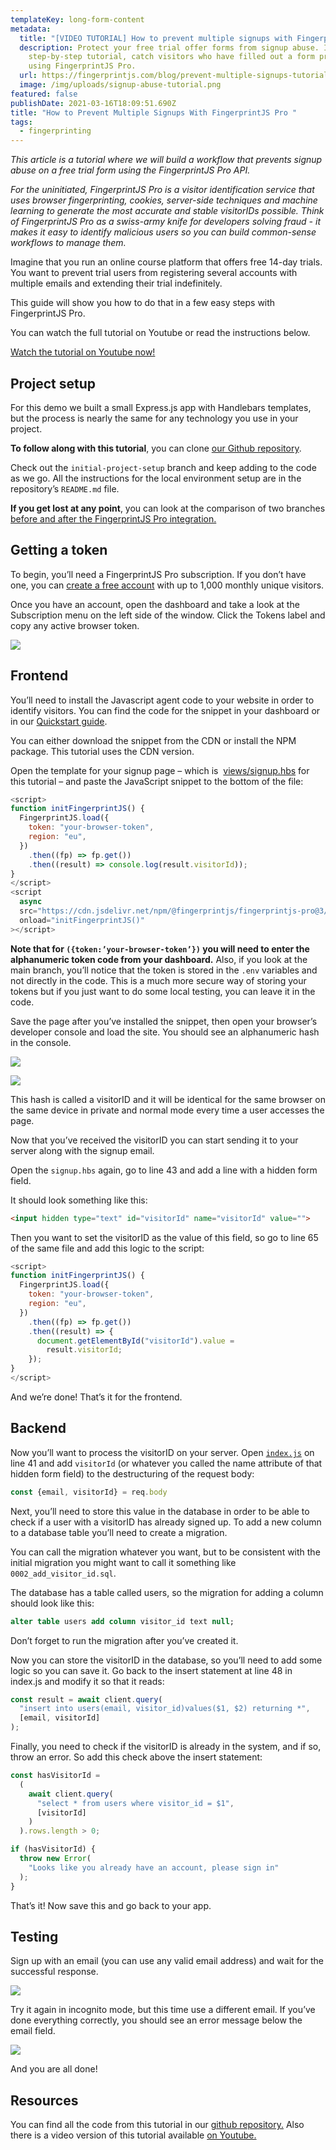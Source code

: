 ```yaml
---
templateKey: long-form-content
metadata:
  title: "[VIDEO TUTORIAL] How to prevent multiple signups with FingerprintJS Pro"
  description: Protect your free trial offer forms from signup abuse. In this
    step-by-step tutorial, catch visitors who have filled out a form previously
    using FingerprintJS Pro.
  url: https://fingerprintjs.com/blog/prevent-multiple-signups-tutorial
  image: /img/uploads/signup-abuse-tutorial.png
featured: false
publishDate: 2021-03-16T18:09:51.690Z
title: "How to Prevent Multiple Signups With FingerprintJS Pro "
tags:
  - fingerprinting
---
```

<i>This article is a tutorial where we will build a workflow that prevents signup abuse on a free trial form using the FingerprintJS Pro API. 

For the uninitiated, FingerprintJS Pro is a visitor identification service that uses browser fingerprinting, cookies, server-side techniques and machine learning to generate the most accurate and stable visitorIDs possible. Think of FingerprintJS Pro as a swiss-army knife for developers solving fraud - it makes it easy to identify malicious users so you can build common-sense workflows to manage them.</i>

Imagine that you run an online course platform that offers free 14-day trials. You want to prevent trial users from registering several accounts with multiple emails and extending their trial indefinitely. 

This guide will show you how to do that in a few easy steps with FingerprintJS Pro. 

You can watch the full tutorial on Youtube or read the instructions below. 

[Watch the tutorial on Youtube now!](https://www.youtube.com/watch?v=jWX9P5_jZn8)

## Project setup

For this demo we built a small Express.js app with Handlebars templates, but the process is nearly the same for any technology you use in your project.

**To follow along with this tutorial**, you can clone [our Github repository](https://github.com/fingerprintjs/multiple-signup-demo). 

Check out the `initial-project-setup` branch and keep adding to the code as we go. All the instructions for the local environment setup are in the repository’s `README.md` file.

**If you get lost at any point**, you can look at the comparison of two branches [before and after the FingerprintJS Pro integration.](https://github.com/fingerprintjs/multiple-signup-demo/compare/initial-project-setup...fpjs-integration)

## Getting a token

To begin, you’ll need a FingerprintJS Pro subscription. If you don’t have one, you can [create a free account](https://dashboard.fingerprintjs.com/signup/) with up to 1,000 monthly unique visitors.

Once you have an account, open the dashboard and take a look at the Subscription menu on the left side of the window. Click the Tokens label and copy any active browser token. 

![](/img/uploads/image1.png)

## Frontend

You’ll need to install the Javascript agent code to your website in order to identify visitors. You can find the code for the snippet in your dashboard or in our [Quickstart guide](https://dev.fingerprintjs.com/docs/quick-start-guide). 

You can either download the snippet from the CDN or install the NPM package. This tutorial uses the CDN version.

Open the template for your signup page – which is  [views/signup.hbs](https://github.com/fingerprintjs/multiple-signup-demo/compare/initial-project-setup...fpjs-integration#diff-57854b4693d7efc8a7cc138e3429fdb5d5ccd5a8fe927a9c3633ac455f9d7b6f) for this tutorial – and paste the JavaScript snippet to the bottom of the file:

```javascript
<script>
function initFingerprintJS() {
  FingerprintJS.load({
    token: "your-browser-token",
    region: "eu",
  })
    .then((fp) => fp.get())
    .then((result) => console.log(result.visitorId));
}
</script>
<script
  async
  src="https://cdn.jsdelivr.net/npm/@fingerprintjs/fingerprintjs-pro@3/dist/fp.min.js"
  onload="initFingerprintJS()"
></script>
```

**Note that for `({token:’your-browser-token’})` you will need to enter the alphanumeric token code from your dashboard.** Also, if you look at the main branch, you’ll notice that the token is stored in the `.env` variables and not directly in the code. This is a much more secure way of storing your tokens but if you just want to do some local testing, you can leave it in the code.

Save the page after you’ve installed the snippet, then open your browser’s developer console and load the site. You should see an alphanumeric hash in the console.

![](/img/uploads/image2.png)

![](/img/uploads/image5.png)

This hash is called a visitorID and it will be identical for the same browser on the same device in private and normal mode every time a user accesses the page.

Now that you’ve received the visitorID you can start sending it to your server along with the signup email.

Open the `signup.hbs` again, go to line 43 and add a line with a hidden form field.

It should look something like this:

```html
<input hidden type="text" id="visitorId" name="visitorId" value="">
```

Then you want to set the visitorID as the value of this field, so go to line 65 of the same file and add this logic to the script:

```javascript
<script>
function initFingerprintJS() {
  FingerprintJS.load({
    token: "your-browser-token",
    region: "eu",
  })
    .then((fp) => fp.get())
    .then((result) => {
      document.getElementById("visitorId").value =
        result.visitorId;
    });
}
</script>
```

And we’re done! That’s it for the frontend.

## Backend

Now you’ll want to process the visitorID on your server. Open [`index.js`](https://github.com/fingerprintjs/multiple-signup-demo/compare/initial-project-setup...fpjs-integration#diff-e727e4bdf3657fd1d798edcd6b099d6e092f8573cba266154583a746bba0f346) on line 41 and add `visitorId` (or whatever you called the name attribute of that hidden form field) to the destructuring of the request body:

```javascript
const {email, visitorId} = req.body
```

Next, you’ll need to store this value in the database in order to be able to check if a user with a visitorID has already signed up. To add a new column to a database table you’ll need to create a migration.

You can call the migration whatever you want, but to be consistent with the initial migration you might want to call it something like `0002_add_visitor_id.sql`.

The database has a table called users, so the migration for adding a column should look like this:

```sql
alter table users add column visitor_id text null;
```

Don’t forget to run the migration after you’ve created it.

Now you can store the visitorID in the database, so you’ll need to add some logic so you can save it. Go back to the insert statement at line 48 in index.js and modify it so that it reads: 

```javascript
const result = await client.query(
  "insert into users(email, visitor_id)values($1, $2) returning *",
  [email, visitorId]
);
```

Finally, you need to check if the visitorID is already in the system, and if so, throw an error. So add this check above the insert statement:

```javascript
const hasVisitorId =
  (
    await client.query(
      "select * from users where visitor_id = $1",
      [visitorId]
    )
  ).rows.length > 0;

if (hasVisitorId) {
  throw new Error(
    "Looks like you already have an account, please sign in"
  );
}
```

That’s it! Now save this and go back to your app.

## Testing

Sign up with an email (you can use any valid email address) and wait for the successful response.

![](/img/uploads/image3.png)

Try it again in incognito mode, but this time use a different email. If you’ve done everything correctly, you should see an error message below the email field.

![](/img/uploads/image4.png)

And you are all done! 

## Resources

You can find all the code from this tutorial in our [github repository.](https://github.com/fingerprintjs/multiple-signup-demo/blob/fpjs-integration/index.js)
Also there is a video version of this tutorial available [on Youtube.](https://www.youtube.com/watch?v=jWX9P5_jZn8)